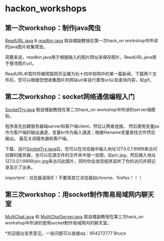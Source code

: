 # hackon_workshops

## 第一次workshop：制作java爬虫
[ReadURL.java](https://github.com/Bruceshark/hackon_workshop/blob/master/ReadURL.java) & [readbin.java](https://github.com/Bruceshark/hackon_workshop/blob/master/readBin.java) 取自楼副教授在第一次hack_on workshop中所讲的java图片收集爬虫。

简要来说，readbin.java用于根据输入的图片网址来保存图片，ReadURL.java用于搜寻图片url。

ReadURL中暂时将被爬取网页设置为杭十四中校网中的某一篇新闻，下载两个文件后，您可以根据您想收集图片的网站url来自行更改url以及查询内容，如gif。

## 第二次workshop：socket网络通信编程入门
[SocketTry.java](https://github.com/Bruceshark/hackon_workshop/blob/master/SocketTry.java) 取自楼副教授在第二次hack_on workshop中所讲的server端模拟。

程序首先创建服务器端server和客户端client，然后让两者连接。
然后使用变量ps作为客户端的输出通道，变量br作为输入通道；根据filename变量查找文件然后输出。
最后关闭服务器和客户端。

下载、运行[SocketTry.java](https://github.com/Bruceshark/hackon_workshop/blob/master/SocketTry.java)后，您可以在浏览器中输入地址127.0.0.1:9999来访问创建的服务器，也可以在源文件的文件夹中放一张图，如pic.jpg，然后输入地址127.0.0.1:9999/pic.jpg来访问此图片，同时你会发现程序监听了你的访问并把记录显示了出来。

*important*：浏览器请用IE！不要用其它浏览器如chrome、firefox！！！

## 第三次workshop：用socket制作简易局域网内聊天室
[MultiChat.java](https://github.com/Bruceshark/hackon_workshop/blob/master/MultiChat.java) 和 [MultiChatServer.java](https://github.com/Bruceshark/hackon_workshop/blob/master/MultiChatServer.java) 取自楼副教授在第三次hack_on workshop中所讲的使用socket制作局域网内的聊天室。

*欢迎提出宝贵意见。一些问题可以直接qq：954272777
Bruce
